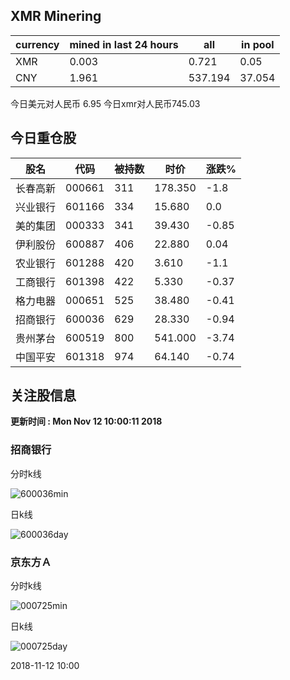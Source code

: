 ## XMR Minering

|currency|mined in last 24 hours|all|in pool|
|---|---|---|---|
|XMR|0.003|0.721|0.05|
|CNY|1.961|537.194|37.054|

今日美元对人民币 6.95	今日xmr对人民币745.03


## 今日重仓股 

|股名|代码|被持数|时价|涨跌%|
|---|---|---|---|---|
|长春高新|000661|311|178.350|-1.8|
|兴业银行|601166|334|15.680|0.0|
|美的集团|000333|341|39.430|-0.85|
|伊利股份|600887|406|22.880|0.04|
|农业银行|601288|420|3.610|-1.1|
|工商银行|601398|422|5.330|-0.37|
|格力电器|000651|525|38.480|-0.41|
|招商银行|600036|629|28.330|-0.94|
|贵州茅台|600519|800|541.000|-3.74|
|中国平安|601318|974|64.140|-0.74|

## 关注股信息
**更新时间 : Mon Nov 12 10:00:11 2018**
### 招商银行 
分时k线

![600036min](http://image.sinajs.cn/newchart/min/n/sh600036.gif)

日k线

![600036day](http://image.sinajs.cn/newchart/daily/n/sh600036.gif)

### 京东方Ａ 
分时k线

![000725min](http://image.sinajs.cn/newchart/min/n/sz000725.gif)

日k线

![000725day](http://image.sinajs.cn/newchart/daily/n/sz000725.gif)

2018-11-12 10:00